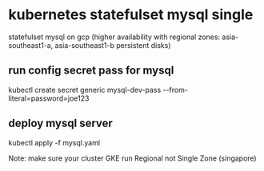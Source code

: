 # kubernetes statefulset mysql single
statefulset mysql on gcp (higher availability with regional zones: asia-southeast1-a, asia-southeast1-b persistent disks)


## run config secret pass for mysql ##
kubectl create secret generic mysql-dev-pass --from-literal=password=joe123

## deploy mysql server ##
kubectl apply -f mysql.yaml


Note: make sure your cluster GKE run Regional not Single Zone (singapore)